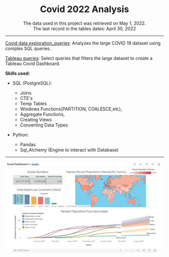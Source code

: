 <h1 align = "center"> Covid 2022 Analysis </h1>

<p align = "center">The data used in this project was retrieved on May 1, 2022. <br>
    The last record in the tables dates: April 30, 2022 </p>


---


[Covid data exploration_queries](src/covid_dataexploration_queries.sql): Analyzes the large COVID 19 dataset using complex SQL queries.

[Tableau queries](src/tableau_covid_sql_queries.sql): Select queries that filters the large dataset to create a Tableau Covid Dashboard.

**Skills used:**
- SQL (PostgreSQL):
    - Joins
    -  CTE's
    -  Temp Tables
    -  Windows Functions(PARTITION, COALESCE,etc),
    -  Aggregate Functions,
    -  Creating Views
    -  Converting Data Types

- Python:
    - Pandas
    - Sql_Alchemy (Engine to interact with Database)

---
![Covid DashBoard](assets/covid_dashboard2022.png)
